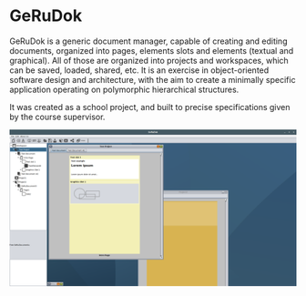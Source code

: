 # GeRuDok

GeRuDok is a generic document manager, capable of creating and editing documents,
organized into pages, elements slots and elements (textual and graphical). All of
those are organized into projects and workspaces, which can be saved, loaded,
shared, etc. It is an exercise in object-oriented software design and
architecture, with the aim to create a minimally specific application operating
on polymorphic hierarchical structures.

It was created as a school project, and built to precise specifications given by
the course supervisor.

![GeRuDok Screenshot](/screenshots/gerudok.png "GeRuDok Screenshot")
